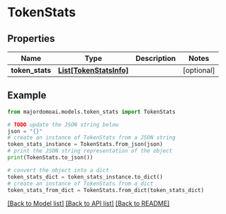 # TokenStats


## Properties

Name | Type | Description | Notes
------------ | ------------- | ------------- | -------------
**token_stats** | [**List[TokenStatsInfo]**](TokenStatsInfo.md) |  | [optional] 

## Example

```python
from majordomoai.models.token_stats import TokenStats

# TODO update the JSON string below
json = "{}"
# create an instance of TokenStats from a JSON string
token_stats_instance = TokenStats.from_json(json)
# print the JSON string representation of the object
print(TokenStats.to_json())

# convert the object into a dict
token_stats_dict = token_stats_instance.to_dict()
# create an instance of TokenStats from a dict
token_stats_from_dict = TokenStats.from_dict(token_stats_dict)
```
[[Back to Model list]](../README.md#documentation-for-models) [[Back to API list]](../README.md#documentation-for-api-endpoints) [[Back to README]](../README.md)


